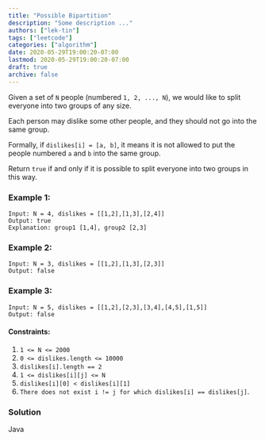 ```yaml
---
title: "Possible Bipartition"
description: "Some description ..."
authors: ["lek-tin"]
tags: ["leetcode"]
categories: ["algorithm"]
date: 2020-05-29T19:00:20-07:00
lastmod: 2020-05-29T19:00:20-07:00
draft: true
archive: false
---
```


Given a set of `N` people (numbered `1, 2, ..., N`), we would like to split everyone into two groups of any size.  

Each person may dislike some other people, and they should not go into the same group.  

Formally, if `dislikes[i] = [a, b]`, it means it is not allowed to put the people numbered `a` and `b` into the same group.  

Return `true` if and only if it is possible to split everyone into two groups in this way.  

### Example 1:

```
Input: N = 4, dislikes = [[1,2],[1,3],[2,4]]
Output: true
Explanation: group1 [1,4], group2 [2,3]
```

### Example 2:

```
Input: N = 3, dislikes = [[1,2],[1,3],[2,3]]
Output: false
```

### Example 3:

```
Input: N = 5, dislikes = [[1,2],[2,3],[3,4],[4,5],[1,5]]
Output: false
```

#### Constraints:

1. `1 <= N <= 2000`
2. `0 <= dislikes.length <= 10000`
3. `dislikes[i].length == 2`
4. `1 <= dislikes[i][j] <= N`
5. `dislikes[i][0] < dislikes[i][1]`
6. `There does not exist i != j for which dislikes[i] == dislikes[j]`.

### Solution

Java
```java
```
